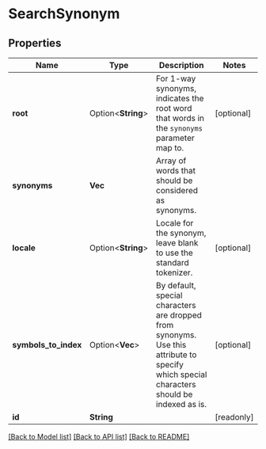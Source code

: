 # SearchSynonym

## Properties

Name | Type | Description | Notes
------------ | ------------- | ------------- | -------------
**root** | Option<**String**> | For 1-way synonyms, indicates the root word that words in the `synonyms` parameter map to. | [optional]
**synonyms** | **Vec<String>** | Array of words that should be considered as synonyms. | 
**locale** | Option<**String**> | Locale for the synonym, leave blank to use the standard tokenizer. | [optional]
**symbols_to_index** | Option<**Vec<String>**> | By default, special characters are dropped from synonyms. Use this attribute to specify which special characters should be indexed as is. | [optional]
**id** | **String** |  | [readonly]

[[Back to Model list]](../README.md#documentation-for-models) [[Back to API list]](../README.md#documentation-for-api-endpoints) [[Back to README]](../README.md)


